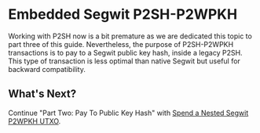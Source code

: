 # Embedded Segwit P2SH-P2WPKH

Working with P2SH now is a bit premature as we are dedicated this topic to part three of this guide. 
Nevertheless, the purpose of P2SH-P2WPKH transactions is to pay to a Segwit public key hash, inside a legacy P2SH. 
This type of transaction is less optimal than native Segwit but useful for backward compatibility.

## What's Next?

Continue "Part Two: Pay To Public Key Hash" with [Spend a Nested Segwit P2WPKH UTXO](./p2sh_p2wpkh_spend_1_1.md).